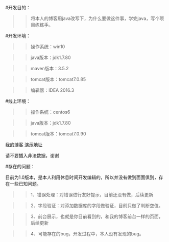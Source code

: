 


#开发目的：
>>将本人的博客用java改写下，为什么要做这件事，学完java，写个项目练练手。

#开发环境：

>>操作系统：win10

>>java版本：jdk1.7.80

>>maven版本：3.5.2

>>tomcat版本：tomcat7.0.85

>>编辑器：IDEA 2016.3

#线上环境：

>>操作系统：centos6

>>java版本：jdk1.7.80

>>tomcat版本：tomcat7.0.90
  
[我的博客](http://www.yang-pig.com/article/54.html) [演示地址](http://tm.yang-pig.com:8080/ssm_test/)

 请不要插入非法数据，谢谢
  



#存在的问题：

  目前为1.0版本，是本人利用休息时间开发编辑的，所以并没有做到面面俱到，存在一些已知问题。

  >>1、错误处理：对错误进行友好提示，目前还没有做，后续更新

  >> 2、字段验证：对添加数据库的字段做验证，目前只做了判断空值。

  >>3、前台展示，也就是你目前看到的，和我的博客前台一样的页面，后续更新

  >>4、可能存在的bug，开发过程中，本人没有发现的bug。
